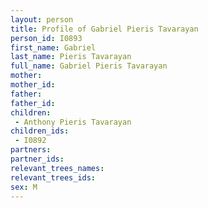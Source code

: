 ```yaml
---
layout: person
title: Profile of Gabriel Pieris Tavarayan
person_id: I0893
first_name: Gabriel
last_name: Pieris Tavarayan
full_name: Gabriel Pieris Tavarayan
mother: 
mother_id: 
father: 
father_id: 
children:
 - Anthony Pieris Tavarayan
children_ids:
 - I0892
partners:
partner_ids:
relevant_trees_names:
relevant_trees_ids:
sex: M
---
```


